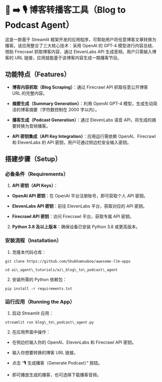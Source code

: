 # 📰 ➡️ 🎙️ 博客转播客工具（Blog to Podcast Agent）

这是一款基于 Streamlit 框架开发的应用程序，可帮助用户将任意博客文章转换为播客。该应用整合了三大核心技术：采用 OpenAI 的 GPT-4 模型进行内容总结、借助 Firecrawl 抓取博客内容、通过 ElevenLabs API 生成音频。用户只需输入博客的 URL 链接，应用就能基于该博客内容生成一期播客节目。

## 功能特点（Features）

* **博客内容抓取（Blog Scraping）**：通过 Firecrawl API 抓取任意公开博客 URL 的完整内容。

* **摘要生成（Summary Generation）**：利用 OpenAI GPT-4 模型，生成生动简洁的博客摘要（字符数控制在 2000 字以内）。

* **播客生成（Podcast Generation）**：通过 ElevenLabs 语音 API，将生成的摘要转换为音频播客。

* **API 密钥集成（API Key Integration）**：应用运行需依赖 OpenAI、Firecrawl 和 ElevenLabs 的 API 密钥，用户可通过侧边栏安全输入密钥。

## 搭建步骤（Setup）

### 必备条件（Requirements）

1. **API 密钥（API Keys）**：

* **OpenAI API 密钥**：在 OpenAI 平台注册账号，即可获取个人 API 密钥。

* **ElevenLabs API 密钥**：前往 ElevenLabs 平台，获取对应的 API 密钥。

* **Firecrawl API 密钥**：访问 Firecrawl 平台，获取专属 API 密钥。

2. **Python 3.8 及以上版本**：确保设备已安装 Python 3.8 或更高版本。

### 安装流程（Installation）

1. 克隆本代码仓库：

```
git clone https://github.com/Shubhamsaboo/awesome-llm-apps

cd ai\_agent\_tutorials/ai\_blog\_to\_podcast\_agent
```

2. 安装所需的 Python 依赖包：

```
pip install -r requirements.txt
```

### 运行应用（Running the App）

1. 启动 Streamlit 应用：

```
streamlit run blog\_to\_podcast\_agent.py
```

2. 在应用界面中操作：

* 在侧边栏输入你的 OpenAI、ElevenLabs 和 Firecrawl API 密钥。

* 输入你想要转换的博客 URL 链接。

* 点击 “🎙️ 生成播客（Generate Podcast）” 按钮。

* 即可播放生成的播客，也可选择下载播客音频。
